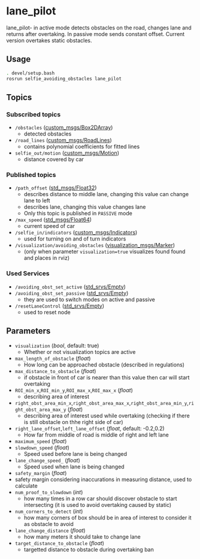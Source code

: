 # lane_pilot

lane_pilot- in active mode detects obstacles on the road, changes lane and returns after overtaking. In passive mode sends constant offset.
Current version overtakes static obstacles.

## Usage

```bash
. devel/setup.bash
rosrun selfie_avoiding_obstacles lane_pilot
```

## Topics

### Subscribed topics

- `/obstacles` ([custom_msgs/Box2DArray](./../../Shared/custom_msgs/msg/Box2DArray.msg))
  - detected obstacles
- `/road_lines` ([custom_msgs/RoadLines](./../../Shared/custom_msgs/msg/RoadLines.msg))
  - contains polynomial coefficients for fitted lines
- `selfie_out/motion` ([custom_msgs/Motion](./../../Shared/custom_msgs/msg/Motion.msg))
  - distance covered by car

### Published topics

- `/path_offset` ([std_msgs/Float32](https://docs.ros.org/api/std_msgs/html/msg/Float32.html))
  - describes distance to middle lane, changing this value can change lane to left
  - describes lane, changing this value changes lane
  - Only this topic is published in `PASSIVE` mode
- `/max_speed` ([std_msgs/Float64](https://docs.ros.org/api/std_msgs/html/msg/Float64.html))
  - current speed of car
- `/selfie_in/indicators` ([custom_msgs/Indicators](./../../Shared/custom_msgs/msg/Indicators.msg))
  - used for turning on and of turn indicators
- `/visualization/avoiding_obstacles` ([visualization_msgs/Marker](https://docs.ros.org/api/visualization_msgs/html/msg/Marker.html))
  - (only when parameter `visualization=true` visualizes found found and places in rviz)

### Used Services

- `/avoiding_obst_set_active` ([std_srvs/Empty](https://docs.ros.org/api/std_srvs/html/srv/Empty.html))
- `/avoiding_obst_set_passive` ([std_srvs/Empty](https://docs.ros.org/api/std_srvs/html/srv/Empty.html))
  - they are used to switch modes on active and passive
- `/resetLaneControl` ([std_srvs/Empty](https://docs.ros.org/api/std_srvs/html/srv/Empty.html))
  - used to reset node

## Parameters

- `visualization` (_bool_, default: true)
  - Whether or not visualization topics are active
- `max_length_of_obstacle` (_float_)
  - How long can be approached obstacle (described in regulations)
- `max_distance_to_obstacle` (_float_)
  - if obstacle in front of car is nearer than this value then car will start overtaking
- `ROI_min_x`,`ROI_min_y`,`ROI_max_x`,`ROI_max_x` (_float_)
  - describing area of interest
- `right_obst_area_min_x`,`right_obst_area_max_x`,`right_obst_area_min_y`,`right_obst_area_max_y` (_float_)
  - describing area of interest used while overtaking (checking if there is still obstacle on thhe right side of car)
- `right_lane_offset`,`left_lane_offset` (_float_, default: -0.2,0.2)
  - How far from middle of road is middle of right and left lane
- `maximum_speed` (_float_)
- `slowdown_speed` (_float_)
  - Speed used before lane is being changed
- `lane_change_speed_` (_float_)
  - Speed used when lane is being changed
- `safety_margin` (_float_)
- safety margin considering inaccurations in measuring distance, used to calculate
- `num_proof_to_slowdown` (_int_)
  - how many times in a row car should discover obstacle to start intersecting (it is used to avoid overtaking caused by static)
- `num_corners_to_detect` (_int_)
  - how many corners of box should be in area of interest to consider it as obstacle to avoid
- `lane_change_distance` (_float_)
  - how many meters it should take to change lane
- `target_distance_to_obstacle` (_float_)
  - targetted distance to obstacle during overtaking ban